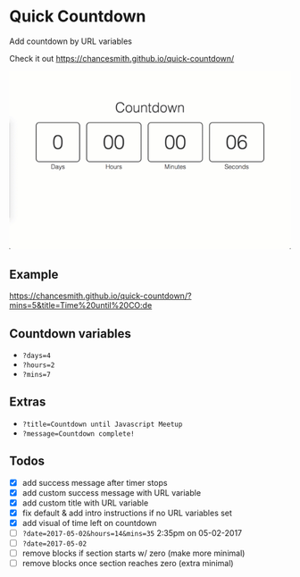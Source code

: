 # Quick Countdown
Add countdown by URL variables

Check it out
https://chancesmith.github.io/quick-countdown/

![quick countdown example](./img/coutdown-example.gif)

## Example
https://chancesmith.github.io/quick-countdown/?mins=5&title=Time%20until%20CO:de

## Countdown variables
- `?days=4`
- `?hours=2`
- `?mins=7`

## Extras
- `?title=Countdown until Javascript Meetup`
- `?message=Countdown complete!`

## Todos
- [X] add success message after timer stops
- [X] add custom success message with URL variable
- [X] add custom title with URL variable
- [X] fix default & add intro instructions if no URL variables set
- [X] add visual of time left on countdown
- [ ] `?date=2017-05-02&hours=14&mins=35` 2:35pm on 05-02-2017
- [ ] `?date=2017-05-02`
- [ ] remove blocks if section starts w/ zero (make more minimal)
- [ ] remove blocks once section reaches zero (extra minimal)
